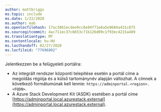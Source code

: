 ```yaml
---
author: mattbriggs
ms.topic: include
ms.date: 1/22/2020
ms.author: mab
ms.openlocfilehash: 17ac3861ecdee9cc8e94f71e6a5e9684a431c875
ms.sourcegitcommit: 4ac711ec37c6653c71b126d09c1f93ec4215a489
ms.translationtype: MT
ms.contentlocale: hu-HU
ms.lasthandoff: 02/27/2020
ms.locfileid: "77696802"
---
```

Jelentkezzen be a felügyeleti portálra:

* Az integrált rendszer központi telepítése esetén a portál címe a megoldás régiója és a külső tartománynév alapján változhat. A címnek a következő formátumúnak kell lennie: `https://adminportal.<region>.<FQDN>`.
* A Azure Stack Development Kit (ASDK) esetében a portál címe [https://adminportal.local.azurestack.external](https://adminportal.local.azurestack.external).